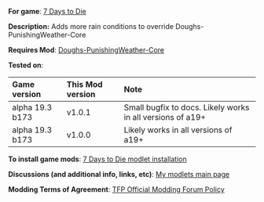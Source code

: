 **For game**: [7 Days to Die](https://7daystodie.com)

**Description:**
Adds more rain conditions to override Doughs-PunishingWeather-Core

**Requires Mod**:
[Doughs-PunishingWeather-Core](https://github.com/doughphunghus/Doughs-PunishingWeather-Core)

**Tested on**:

| Game version | This Mod version  | Note |
| :------------ | :------------- | :------------- |
| alpha 19.3 b173 | v1.0.1 | Small bugfix to docs. Likely works in all versions of a19+ |
| alpha 19.3 b173 | v1.0.0 | Likely works in all versions of a19+ |

**To install game mods**: [7 Days to Die modlet installation](https://gist.github.com/doughphunghus/a1907c5f63b5fe79bd823965328f25bf)

**Discussions (and additional info, links, etc)**: [My modlets main page](https://7daystodie.com/forums/showthread.php?144915-Doughs-modlets)

**Modding Terms of Agreement**: [TFP Official Modding Forum Policy ](https://7daystodie.com/forums/showthread.php?59817-TFP-Official-Modding-Forum-Policy)
